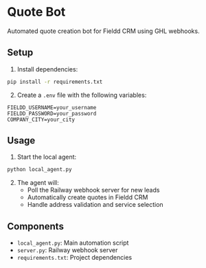 # Quote Bot

Automated quote creation bot for Fieldd CRM using GHL webhooks.

## Setup

1. Install dependencies:
```bash
pip install -r requirements.txt
```

2. Create a `.env` file with the following variables:
```
FIELDD_USERNAME=your_username
FIELDD_PASSWORD=your_password
COMPANY_CITY=your_city
```

## Usage

1. Start the local agent:
```bash
python local_agent.py
```

2. The agent will:
   - Poll the Railway webhook server for new leads
   - Automatically create quotes in Fieldd CRM
   - Handle address validation and service selection

## Components

- `local_agent.py`: Main automation script
- `server.py`: Railway webhook server
- `requirements.txt`: Project dependencies 